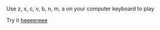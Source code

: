 Use z, x, c, v, b, n, m, a on your computer keyboard to play 

Try it [heeeereee](https://build-raqilwuggp.now.sh/)